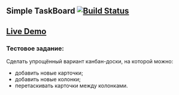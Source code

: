 ## Simple TaskBoard [![Build Status](https://travis-ci.org/Kasmenai/simple-task-board.svg?branch=master)](https://travis-ci.org/Kasmenai/simple-task-board)

## [Live Demo](https://kasm-kanban.herokuapp.com/)

### Тестовое задание:
Сделать упрощённый вариант канбан-доски, на которой можно:
* добавить новые карточки;
* добавить новые колонки;
* перетаскивать карточки между колонками.
